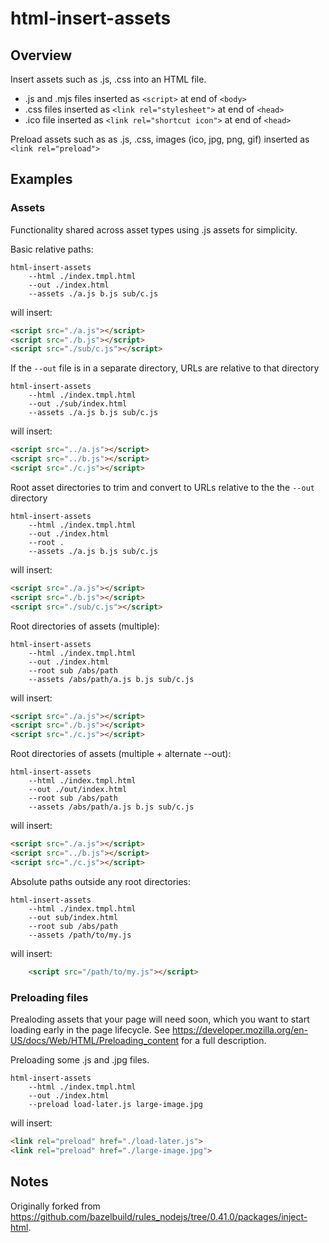 # html-insert-assets

## Overview

Insert assets such as .js, .css into an HTML file.

* .js and .mjs files inserted as `<script>` at end of `<body>`
* .css files inserted as `<link rel="stylesheet">` at end of `<head>`
* .ico file inserted as `<link rel="shortcut icon">` at end of `<head>`

Preload assets such as as .js, .css, images (ico, jpg, png, gif) inserted as `<link rel="preload">`

## Examples

### Assets

Functionality shared across asset types using .js assets for simplicity.

Basic relative paths:
```
html-insert-assets
    --html ./index.tmpl.html
    --out ./index.html
    --assets ./a.js b.js sub/c.js
```
will insert:
```html
<script src="./a.js"></script>
<script src="./b.js"></script>
<script src="./sub/c.js"></script>
```

If the `--out` file is in a separate directory, URLs are relative to that directory
```
html-insert-assets
    --html ./index.tmpl.html
    --out ./sub/index.html
    --assets ./a.js b.js sub/c.js
```
will insert:
```html
<script src="../a.js"></script>
<script src="../b.js"></script>
<script src="./c.js"></script>
```

Root asset directories to trim and convert to URLs relative to the the `--out` directory
```
html-insert-assets
    --html ./index.tmpl.html
    --out ./index.html
    --root .
    --assets ./a.js b.js sub/c.js
```
will insert:
```html
<script src="./a.js"></script>
<script src="./b.js"></script>
<script src="./sub/c.js"></script>
```

Root directories of assets (multiple):
```
html-insert-assets
    --html ./index.tmpl.html
    --out ./index.html
    --root sub /abs/path
    --assets /abs/path/a.js b.js sub/c.js
```
will insert:
```html
<script src="./a.js"></script>
<script src="./b.js"></script>
<script src="./c.js"></script>
```

Root directories of assets (multiple + alternate --out):
```
html-insert-assets
    --html ./index.tmpl.html
    --out ./out/index.html
    --root sub /abs/path
    --assets /abs/path/a.js b.js sub/c.js
```
will insert:
```html
<script src="./a.js"></script>
<script src="../b.js"></script>
<script src="./c.js"></script>
```

Absolute paths outside any root directories:
```
html-insert-assets
    --html ./index.tmpl.html
    --out sub/index.html
    --root sub /abs/path
    --assets /path/to/my.js
```
will insert:
```html
    <script src="/path/to/my.js"></script>
```

### Preloading files

Prealoding assets that your page will need soon, which you want to start loading early in the page lifecycle. See https://developer.mozilla.org/en-US/docs/Web/HTML/Preloading_content for a full description.

Preloading some .js and .jpg files.
```
html-insert-assets
    --html ./index.tmpl.html
    --out ./index.html
    --preload load-later.js large-image.jpg
```
will insert:
```html
<link rel="preload" href="./load-later.js">
<link rel="preload" href="./large-image.jpg">
```

## Notes

Originally forked from https://github.com/bazelbuild/rules_nodejs/tree/0.41.0/packages/inject-html.